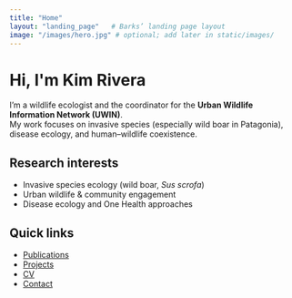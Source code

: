 ```yaml
---
title: "Home"
layout: "landing_page"   # Barks’ landing page layout
image: "/images/hero.jpg" # optional; add later in static/images/
---
```


# Hi, I'm Kim Rivera

I’m a wildlife ecologist and the coordinator for the **Urban Wildlife Information Network (UWIN)**.  
My work focuses on invasive species (especially wild boar in Patagonia), disease ecology, and human–wildlife coexistence.

## Research interests
- Invasive species ecology (wild boar, *Sus scrofa*)
- Urban wildlife & community engagement
- Disease ecology and One Health approaches

## Quick links
- [Publications](/publications/)
- [Projects](/projects/)
- [CV](/cv/)
- [Contact](mailto:kimrivera@example.com)
